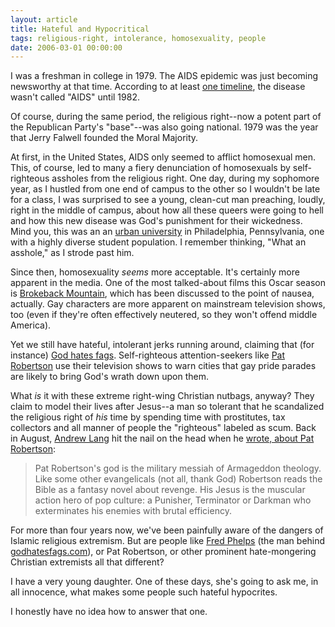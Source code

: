 ```yaml
---
layout: article
title: Hateful and Hypocritical
tags: religious-right, intolerance, homosexuality, people
date: 2006-03-01 00:00:00
---
```


I was a freshman in college in 1979. The AIDS epidemic was just
becoming newsworthy at that time. According to at least
[one timeline][],
the disease wasn't called "AIDS" until 1982.

Of course, during the same period, the religious right--now a
potent part of the Republican Party's "base"--was also going
national. 1979 was the year that Jerry Falwell founded the Moral
Majority.

At first, in the United States, AIDS only seemed to afflict
homosexual men. This, of course, led to many a fiery denunciation
of homosexuals by self-righteous assholes from the religious right.
One day, during my sophomore year, as I hustled from one end of
campus to the other so I wouldn't be late for a class, I was
surprised to see a young, clean-cut man preaching, loudly, right in
the middle of campus, about how all these queers were going to hell
and how this new disease was God's punishment for their wickedness.
Mind you, this was an an [urban university][]
in Philadelphia, Pennsylvania, one with a highly diverse student
population. I remember thinking, "What an asshole," as I strode
past him.

Since then, homosexuality *seems* more acceptable. It's certainly
more apparent in the media. One of the most talked-about films this
Oscar season is
[Brokeback Mountain][], which
has been discussed to the point of nausea, actually. Gay characters
are more apparent on mainstream television shows, too (even if
they're often effectively neutered, so they won't offend middle
America).

Yet we still have hateful, intolerant jerks running around,
claiming that (for instance)
[God hates fags][]. Self-righteous
attention-seekers like
[Pat Robertson][]
use their television shows to warn cities that gay pride parades
are likely to bring God's wrath down upon them.

What *is* it with these extreme right-wing Christian nutbags,
anyway? They claim to model their lives after Jesus--a man so
tolerant that he scandalized the religious right of *his* time by
spending time with prostitutes, tax collectors and all manner of
people the "righteous" labeled as scum. Back in August,
[Andrew Lang][] hit the nail on the
head when he
[wrote, about Pat Robertson][]:

> Pat Robertson's god is the military messiah of Armageddon theology.
> Like some other evangelicals (not all, thank God) Robertson reads
> the Bible as a fantasy novel about revenge. His Jesus is the
> muscular action hero of pop culture: a Punisher, Terminator or
> Darkman who exterminates his enemies with brutal efficiency.

For more than four years now, we've been painfully aware of the
dangers of Islamic religious extremism. But are people like
[Fred Phelps][] (the man
behind [godhatesfags.com][]), or Pat
Robertson, or other prominent hate-mongering Christian extremists
all that different?

I have a very young daughter. One of these days, she's going to ask
me, in all innocence, what makes some people such hateful
hypocrites.

I honestly have no idea how to answer that one.

[one timeline]: http://www.infoplease.com/spot/aidstimeline1.html
[urban university]: http://www.temple.edu/
[Brokeback Mountain]: http://www.imdb.com/title/tt0388795/
[God hates fags]: http://www.godhatesfags.com/
[Pat Robertson]: /bmc/blog/people/quotes-from-media-whore-control-freaks#Pat_Robertson
[Andrew Lang]: http://langohio.blogspot.com/
[wrote, about Pat Robertson]: http://langohio.blogspot.com/2005/08/tale-of-two-christians.html
[Fred Phelps]: http://en.wikipedia.org/wiki/Fred_Phelps
[godhatesfags.com]: http://www.godhatesfags.com/
